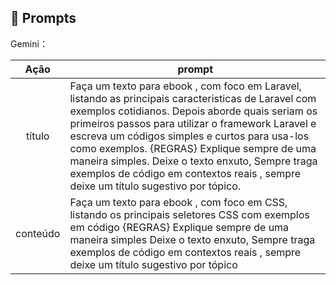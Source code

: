 ## 🧠 Prompts


Gemini：

|   Ação   | prompt                                                                                                                                                                                                                                                                         |
| :------: | ------------------------------------------------------------------------------------------------------------------------------------------------------------------------------------------------------------------------------------------------------------------------------ |
|  título  | Faça um texto para ebook , com foco em Laravel, listando as principais caracteristicas de Laravel com exemplos cotidianos. Depois aborde quais seriam os primeiros passos para utilizar o framework Laravel e escreva um códigos simples e curtos para usa-los como exemplos. {REGRAS} Explique sempre de uma maneira simples. Deixe o texto enxuto, Sempre traga exemplos de código em contextos reais , sempre deixe um título sugestivo por tópico.                                                        |
| conteúdo | Faça um texto para ebook , com foco em CSS, listando os principais seletores CSS com exemplos em código {REGRAS} Explique sempre de uma maneira simples Deixe o texto enxuto, Sempre traga exemplos de código em contextos reais , sempre deixe um título sugestivo por tópico |

